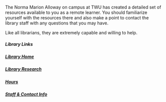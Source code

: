 The Norma Marion Alloway on campus at TWU has created a detailed set of resources available to you as a remote learner. You should familiarize yourself with the resources there and also make a point to contact the library staff with any questions that you may have.

Like all librarians, they are extremely capable and willing to help.

##### Library Links

##### [Library Home](http://www.twu.ca/library)

##### [Library Research](http://libguides.twu.ca/library_research/home)

##### [Hours](http://www8.twu.ca/library/libhrs.html)

##### [Staff & Contact Info](http://www8.twu.ca/library/staff.html)



